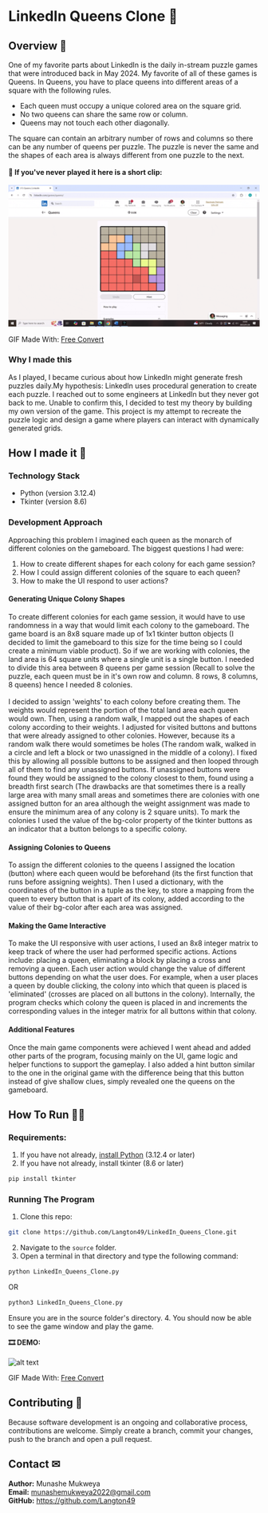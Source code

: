 # LinkedIn Queens Clone 👑
## Overview 📃
One of my favorite parts about LinkedIn is the daily in-stream puzzle games that were introduced back in May 2024. My favorite of all of these games is Queens. In Queens, you have to place queens into different areas of a square with the following rules.

- Each queen must occupy a unique colored area on the square grid.
- No two queens can share the same row or column.
- Queens may not touch each other diagonally.

The square can contain an arbitrary number of rows and columns so there can be any number of queens per puzzle. The puzzle is never the same and the shapes of each area is always different from one puzzle to the next.\
\
__📼 If you've never played it here is a short clip:__\
\
![alt text](https://github.com/Langton49/LinkedIn_Queens_Clone/blob/main/Assets/14-49-29.gif "An Example of a LinkedIn Queens Puzzle")

GIF Made With: [Free Convert](https://www.freeconvert.com/)

### Why I made this
As I played, I became curious about how LinkedIn might generate fresh puzzles daily.My hypothesis: LinkedIn uses procedural generation to create each puzzle. I reached out to some
 engineers at LinkedIn but they never got back to me. Unable to confirm this, I decided to test my theory by building my own version of the game. This project is my attempt to recreate the puzzle logic and design a game where players can interact with dynamically generated grids.
 
## How I made it 🔨
### Technology Stack
- Python (version 3.12.4)
- Tkinter (version 8.6)

### Development Approach
Approaching this problem I imagined each queen as the monarch of different colonies on the gameboard. The biggest questions I had were: 
1. How to create different shapes for each colony for each game session?
2. How I could assign different colonies of the square to each queen?
3. How to make the UI respond to user actions?

#### Generating Unique Colony Shapes
To create different colonies for each game session, it would have to use randomness in a way that would limit each colony to the gameboard. The game board is an 8x8
square made up of 1x1 tkinter button objects (I decided to limit the gameboard to this size for the time being so I could create 
a minimum viable product). So if we are working with colonies, the land area is 64 square units where a single unit is a single button. I needed to divide this area between 8 queens per game session 
(Recall to solve the puzzle, each queen must be in it's own row and column. 8 rows, 8 columns, 8 queens) hence I needed 8 colonies.\
\
I decided to assign 'weights' to each colony before creating them. The weights would represent the portion of the total land area each queen would own. Then, using a random walk, I mapped out the shapes of each colony according to their weights. I adjusted for visited buttons and buttons that were already assigned to other colonies. However, because its a random walk there would sometimes be holes (The random walk, walked in a circle and left a block or two unassigned in the middle of a colony). I fixed this by allowing all possible buttons to be assigned and then looped through all of them to find any unassigned buttons. If unassigned buttons were found they would be assigned to the colony closest to them, found using a breadth first search (The drawbacks are that sometimes there is a really large area with many small areas and sometimes there are colonies with one assigned button for an area although the weight assignment was made to ensure the minimum area of any colony is 2 square units). To mark the colonies I used the value of the bg-color property of the tkinter buttons as an indicator that a button belongs to a specific colony.

#### Assigning Colonies to Queens
To assign the different colonies to the queens I assigned the location (button) where each queen would be beforehand (its the first function that runs before assigning weights). Then I used a dictionary, with the coordinates of the button in a tuple as the key, to store a mapping from the queen to every button that is apart of its colony, added according to the value of their bg-color after each area was assigned.

#### Making the Game Interactive
To make the UI responsive with user actions, I used an 8x8 integer matrix to keep track of where the user had performed specific actions. Actions include: placing a queen, eliminating a block by placing a cross and removing a queen. Each user action would change the value of different buttons depending on what the user does. For example, when a user places a queen by double clicking, the colony into which that queen is placed is 'eliminated' (crosses are placed on all buttons in the colony). Internally, the program checks which colony the queen is placed in and increments the corresponding values in the integer matrix for all buttons within that colony.

#### Additional Features
Once the main game components were achieved I went ahead and added other parts of the program, focusing mainly on the UI, game logic and helper functions to support the gameplay. I also added a hint button similar to the one in the original game with the difference being that this button instead of give shallow clues, simply revealed one the queens on the gameboard. 

## How To Run 🤷‍♂️
### Requirements:
1. If you have not already, [install Python](https://www.python.org/downloads/) (3.12.4 or later)
2. If you have not already, install tkinter (8.6 or later)
```bash
pip install tkinter
```

### Running The Program
1. Clone this repo:
```bash
git clone https://github.com/Langton49/LinkedIn_Queens_Clone.git
```
2. Navigate to the `source` folder.
3. Open a terminal in that directory and type the following command:
```bash
python LinkedIn_Queens_Clone.py
```
OR
```bash
python3 LinkedIn_Queens_Clone.py
```
Ensure you are in the source folder's directory.
4. You should now be able to see the game window and play the game.


__🎞 DEMO:__\
\
![alt text](https://github.com/Langton49/LinkedIn_Queens_Clone/blob/main/Assets/14-57-38.gif "An Example of a LinkedIn Queens Puzzle")

GIF Made With: [Free Convert](https://www.freeconvert.com/)

## Contributing 🤝
Because software development is an ongoing and collaborative process, contributions are welcome. Simply create a branch, commit your changes, push to the branch and open a pull request.

## Contact ✉
__Author:__ Munashe Mukweya\
__Email:__ munashemukweya2022@gmail.com\
__GitHub:__ https://github.com/Langton49



